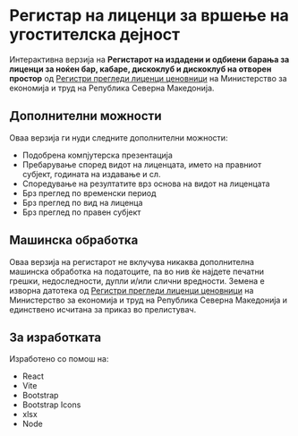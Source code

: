 # Регистар на лиценци за вршење на угостителска дејност

Интерактивна верзија на **Регистарот на издадени и одбиени барања за лиценци за ноќен бар, кабаре, дискоклуб и дискоклуб на отворен простор** од [Регистри прегледи лиценци ценовници](https://www.economy.gov.mk/mk-MK/regulativa/registri-pregledi-licenci-cenovnici/registar-n-izdadeni-licenci-za-vrsenje-na-ugostitelska-dejnost-kabare-nokjen-bar-diskoklub-i-diskoklub-na-otvoren-prostor) на Министерство за економија и труд на Република Северна Македонија.

## Дополнителни можности

Оваа верзија ги нуди следните дополнителни можности:

- Подобрена компјутерска презентација
- Пребарување според видот на лиценцата, името на правниот субјект, годината на издавање и сл.
- Споредување на резултатите врз основа на видот на лиценцата
- Брз преглед по временски период
- Брз преглед по вид на лиценца
- Брз преглед по правен субјект

## Машинска обработка

Оваа верзија на регистарот не вклучува никаква дополнителна машинска обработка на податоците, па во нив ќе најдете печатни грешки, недоследности, дупли и/или слични вредности. Земена е изворна датотека од [Регистри прегледи лиценци ценовници](https://www.economy.gov.mk/mk-MK/regulativa/registri-pregledi-licenci-cenovnici/registar-n-izdadeni-licenci-za-vrsenje-na-ugostitelska-dejnost-kabare-nokjen-bar-diskoklub-i-diskoklub-na-otvoren-prostor) на Министерство за економија и труд на Република Северна Македонија и единствено исчитана за приказ во прелистувач.

## За изработката

Изработено со помош на:

- React
- Vite
- Bootstrap
- Bootstrap Icons
- xlsx
- Node
